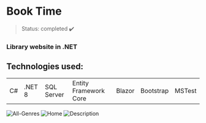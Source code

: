 <h1> Book Time </h1>

> Status: completed ✔️
### Library website in .NET
## Technologies used:

<table>
  <tr>
    <td>C#</td>
    <td>.NET 8</td>
    <td>SQL Server</td>
    <td>Entity Framework Core</td>
    <td>Blazor</td>
    <td>Bootstrap</td>
    <td>MSTest</td>
  </tr>
</table>

![All-Genres](https://github.com/user-attachments/assets/c63388a7-0672-435d-a2fe-533dedf150ef)
![Home](https://github.com/user-attachments/assets/a7db8922-763a-40e5-a47e-20e603fe6903)
![Description](https://github.com/user-attachments/assets/4f591f53-9976-488d-bd0f-938d2b9cb8f4)
